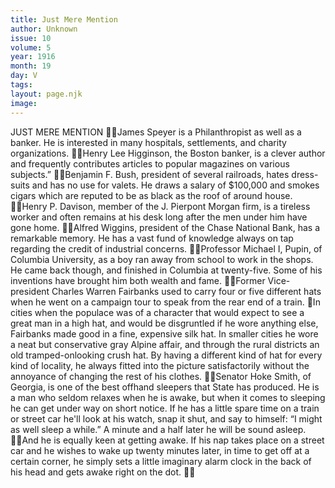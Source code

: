 ```yaml
---
title: Just Mere Mention
author: Unknown
issue: 10
volume: 5
year: 1916
month: 19
day: V
tags:
layout: page.njk
image:
---
```

JUST MERE MENTION James Speyer is a Philanthropist as well as a banker. He is interested in many hospitals, settlements, and charity organizations. Henry Lee Higginson, the Boston banker, is a clever author and frequently contributes articles to popular magazines on various subjects.” Benjamin F. Bush, president of several railroads, hates dress-suits and has no use for valets. He draws a salary of $100,000 and smokes cigars which are reputed to be as black as the roof of around house. Henry P. Davison, member of the J. Pierpont Morgan firm, is a tireless worker and often remains at his desk long after the men under him have gone home. Alfred Wiggins, president of the Chase National Bank, has a remarkable memory. He has a vast fund of knowledge always on tap regarding the credit of industrial concerns. Professor Michael I, Pupin, of Columbia University, as a boy ran away from school to work in the shops. He came back though, and finished in Columbia at twenty-five. Some of his inventions have brought him both wealth and fame. Former Vice-president Charles Warren Fairbanks used to carry four or five different hats when he went on a campaign tour to speak from the rear end of a train. In cities when the populace was of a character that would expect to see a great man in a high hat, and would be disgruntled if he wore anything else, Fairbanks made good in a fine, expensive silk hat. In smaller cities he wore a neat but conservative gray Alpine affair, and through the rural districts an old tramped-onlooking crush hat. By having a different kind of hat for every kind of locality, he always fitted into the picture satisfactorily without the annoyance of changing the rest of his clothes. Senator Hoke Smith, of Georgia, is one of the best offhand sleepers that State has produced. He is a man who seldom relaxes when he is awake, but when it comes to sleeping he can get under way on short notice. If he has a little spare time on a train or street car he'll look at his watch, snap it shut, and say to himself: “I might as well sleep a while.” A minute and a half later he will be sound asleep. And he is equally keen at getting awake. If his nap takes place on a street car and he wishes to wake up twenty minutes later, in time to get off at a certain corner, he simply sets a little imaginary alarm clock in the back of his head and gets awake right on the dot. 

